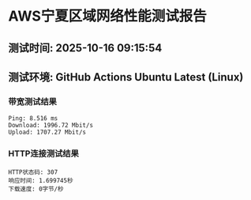 # AWS宁夏区域网络性能测试报告
## 测试时间: 2025-10-16 09:15:54
## 测试环境: GitHub Actions Ubuntu Latest (Linux)

### 带宽测试结果
```
Ping: 8.516 ms
Download: 1996.72 Mbit/s
Upload: 1707.27 Mbit/s
```

### HTTP连接测试结果
```
HTTP状态码: 307
响应时间: 1.699745秒
下载速度: 0字节/秒
```


